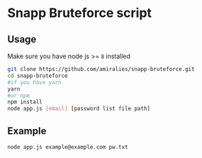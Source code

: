 Snapp Bruteforce script
======

Usage
-------
Make sure you have node js >= `8` installed
```sh
git clone https://github.com/amiralies/snapp-bruteforce.git
cd snapp-bruteforce
#if you have yarn
yarn
#or npm
npm install
node app.js [email] [password list file path]
```
Example
-------
```sh
node app.js example@example.com pw.txt
```